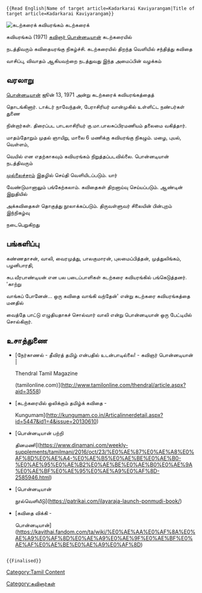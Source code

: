 ```{=mediawiki}
{{Read English|Name of target article=Kadarkarai Kaviyarangam|Title of target article=Kadarkarai Kaviyarangam}}
```
![கடற்கரைக் கவியரங்கம்](கடற்கரைக்_கவியரங்கம்.png "கடற்கரைக் கவியரங்கம்") கடற்கரைக்
கவியரங்கம் (1971) [கவிஞர் பொன்னடியான்](பொன்னடியான் "wikilink") கடற்கரையில்
நடத்திவரும் கவிதையரங்கு நிகழ்ச்சி. கடற்கரையில் திறந்த வெளியில் சந்தித்து கவிதை
வாசிப்பு, விவாதம் ஆகியவற்றை நடத்துவது இந்த அமைப்பின் வழக்கம்

## வரலாறு

[பொன்னடியான்](பொன்னடியான் "wikilink") ஜூன் 13, 1971 அன்று கடற்கரைக் கவியரங்கத்தைத்
தொடங்கினார். டாக்டர் நாவேந்தன், பேராசிரியர் வான்முகில் உள்ளிட்ட நண்பர்கள் துணை
நின்றார்கள். திரைப்பட பாடலாசிரியர் கு.மா.பாலசுப்பிரமணியம் தலைமை வகித்தார்.
மாதம்தோறும் முதல் ஞாயிறு, மாலை 6 மணிக்கு கவியரங்கு நிகழும். மழை, புயல், வெள்ளம்,
வெயில் என எதற்காகவும் கவியரங்கம் நிறுத்தப்படவில்லை. பொன்னடியான் நடத்திவரும்
[முல்லைச்சரம்](முல்லைச்சரம் "wikilink") இதழில் செய்தி வெளியிடப்படும். யார்
வேண்டுமானாலும் பங்கேற்கலாம். கவிதைகள் திறனாய்வு செய்யப்படும். ஆண்டின் இறுதியில்
அக்கவிதைகள் தொகுத்து நூலாக்கப்படும். திருவள்ளுவர் சிலையின் பின்புறம் இந்நிகழ்வு
நடைபெறுகிறது

## பங்களிப்பு

கண்ணதாசன், வாலி, வைரமுத்து, பாலகுமாரன், புலமைப்பித்தன், முத்துலிங்கம், பழனிபாரதி,
சுப.வீரபாண்டியன் என பல படைப்பாளிகள் கடற்கரை கவியரங்கில் பங்கெடுத்தனர். \'காற்று
வாங்கப் போனேன்\... ஒரு கவிதை வாங்கி வந்தேன்' என்று கடற்கரை கவியரங்கத்தை மனதில்
வைத்தே பாட்டு எழுதியதாகச் சொல்வார் வாலி என்று பொன்னடியான் ஒரு பேட்டியில் சொல்கிறார்.

## உசாத்துணை

-   [நேர்காணல் - தீவிரத் தமிழ் என்பதில் உடன்பாடில்லை! - கவிஞர் பொன்னடியான் \|
    Thendral Tamil Magazine
    (tamilonline.com)](http://www.tamilonline.com/thendral/article.aspx?aid=3558)
-   [கடற்கரையில் ஒலிக்கும் தமிழ்க் கவிதை -
    Kungumam](http://kungumam.co.in/Articalinnerdetail.aspx?id=5447&id1=4&issue=20130610)
-   [பொன்னடியான் பற்றி
    தினமணி](https://www.dinamani.com/weekly-supplements/tamilmani/2016/oct/23/%E0%AE%87%E0%AE%A8%E0%AF%8D%E0%AE%A4-%E0%AE%B5%E0%AE%BE%E0%AE%B0-%E0%AE%95%E0%AE%B2%E0%AE%BE%E0%AE%B0%E0%AE%9A%E0%AE%BF%E0%AE%95%E0%AE%A9%E0%AF%8D-2585946.html)
-   [பொன்னடியான்
    நூல்வெளியீடு](https://patrikai.com/ilayaraja-launch-ponmudi-book/)
-   [கவிதை விக்கி -
    பொன்னடியான்](https://kavithai.fandom.com/ta/wiki/%E0%AE%AA%E0%AF%8A%E0%AE%A9%E0%AF%8D%E0%AE%A9%E0%AE%9F%E0%AE%BF%E0%AE%AF%E0%AE%BE%E0%AE%A9%E0%AF%8D)

```{=mediawiki}
{{Finalised}}
```
[Category:Tamil Content](Category:Tamil_Content "wikilink")
[Category:கவிஞர்கள்](Category:கவிஞர்கள் "wikilink")
